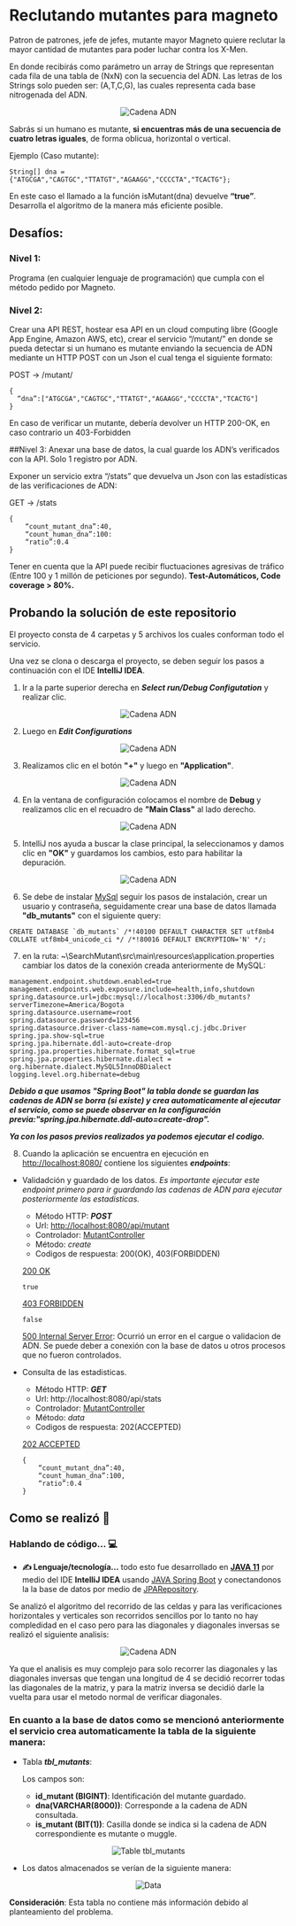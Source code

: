 # Reclutando mutantes para magneto
Patron de patrones, jefe de jefes, mutante mayor Magneto quiere reclutar la mayor cantidad de mutantes para poder luchar
contra los X-Men.


En donde recibirás como parámetro un array de Strings que representan cada fila de una tabla
de (NxN) con la secuencia del ADN. Las letras de los Strings solo pueden ser: (A,T,C,G), las
cuales representa cada base nitrogenada del ADN.

<p align="center">
  <img alt="Cadena ADN" src="https://github.com/Jonatanooki/SearchMutant/blob/main/pictures/1-planteamiento.png?raw=true">

</p>

Sabrás si un humano es mutante, **si encuentras más de una secuencia de cuatro letras
iguales**, de forma oblicua, horizontal o vertical.

Ejemplo (Caso mutante):
```
String[] dna = {"ATGCGA","CAGTGC","TTATGT","AGAAGG","CCCCTA","TCACTG"};
```
En este caso el llamado a la función isMutant(dna) devuelve **“true”**.
Desarrolla el algoritmo de la manera más eficiente posible.

## Desafíos:
### Nivel 1:
Programa (en cualquier lenguaje de programación) que cumpla con el método pedido por
Magneto.
### Nivel 2:
Crear una API REST, hostear esa API en un cloud computing libre (Google App Engine,
Amazon AWS, etc), crear el servicio “/mutant/” en donde se pueda detectar si un humano es
mutante enviando la secuencia de ADN mediante un HTTP POST con un Json el cual tenga el
siguiente formato:

POST → /mutant/
```
{
  “dna”:["ATGCGA","CAGTGC","TTATGT","AGAAGG","CCCCTA","TCACTG"]
}
```


En caso de verificar un mutante, debería devolver un HTTP 200-OK, en caso contrario un
403-Forbidden

##Nivel 3:
Anexar una base de datos, la cual guarde los ADN’s verificados con la API.
Solo 1 registro por ADN.

Exponer un servicio extra “/stats” que devuelva un Json con las estadísticas de las
verificaciones de ADN: 

GET → /stats
```
{
    “count_mutant_dna”:40,
    “count_human_dna”:100:
    “ratio”:0.4
}
```

Tener en cuenta que la API puede recibir fluctuaciones agresivas de tráfico (Entre 100 y 1
millón de peticiones por segundo).
**Test-Automáticos, Code coverage > 80%.**


## Probando la solución de este repositorio

El proyecto consta de 4 carpetas y 5 archivos los cuales conforman todo el servicio.

Una vez se clona o descarga el proyecto, se deben seguir los pasos a continuación con el IDE **IntelliJ IDEA**.

1. Ir a la parte superior derecha en ***Select run/Debug Configutation*** y realizar clic.

<p align="center">
<img alt="Cadena ADN" src="https://github.com/Jonatanooki/SearchMutant/blob/main/pictures/2-paso1ng.png?raw=true">
</p>

2. Luego en ***Edit Configurations***

<p align="center">
<img alt="Cadena ADN" src="https://github.com/Jonatanooki/SearchMutant/blob/main/pictures/3-paso2ng.png?raw=true">
</p>

3. Realizamos clic en el botón **"+"** y luego en **"Application"**.

<p align="center">
<img alt="Cadena ADN" src="https://github.com/Jonatanooki/SearchMutant/blob/main/pictures/4-paso3ng.png?raw=true">
</p>

4. En la ventana de configuración colocamos el nombre de **Debug** y realizamos clic en el recuadro de **"Main Class"** al lado derecho.

<p align="center">
<img alt="Cadena ADN" src="https://user-images.githubusercontent.com/86886404/178178555-69cd86ba-b489-4c14-b3c2-b7c96e864632.png">
</p>

5. IntelliJ nos ayuda a buscar la clase principal, la seleccionamos y damos clic en **"OK"** y guardamos los cambios, esto para habilitar la depuración.

<p align="center">
<img alt="Cadena ADN" src="https://github.com/Jonatanooki/SearchMutant/blob/main/pictures/6-paso5ng.png?raw=true">
</p>

6. Se debe de instalar [MySql](https://www.mysql.com/downloads/) seguir los pasos de instalación, crear un usuario y contraseña, seguidamente crear una base de datos llamada **"db_mutants"** con el siguiente query:

```
CREATE DATABASE `db_mutants` /*!40100 DEFAULT CHARACTER SET utf8mb4 COLLATE utf8mb4_unicode_ci */ /*!80016 DEFAULT ENCRYPTION='N' */;
```

7. en la ruta: ~\SearchMutant\src\main\resources\application.properties cambiar los datos de la conexión creada anteriormente de MySQL:

```
management.endpoint.shutdown.enabled=true
management.endpoints.web.exposure.include=health,info,shutdown
spring.datasource.url=jdbc:mysql://localhost:3306/db_mutants?serverTimezone=America/Bogota
spring.datasource.username=root
spring.datasource.password=123456
spring.datasource.driver-class-name=com.mysql.cj.jdbc.Driver
spring.jpa.show-sql=true
spring.jpa.hibernate.ddl-auto=create-drop
spring.jpa.properties.hibernate.format_sql=true
spring.jpa.properties.hibernate.dialect = org.hibernate.dialect.MySQL5InnoDBDialect
logging.level.org.hibernate=debug

```

***Debido a que usamos "Spring Boot" la tabla donde se guardan las cadenas de ADN se borra (si existe) y crea automaticamente al ejecutar el servicio, como se puede observar en la configuración previa:"spring.jpa.hibernate.ddl-auto=create-drop".***


***Ya con los pasos previos realizados ya podemos ejecutar el codigo.***

8. Cuando la aplicación se encuentra en ejecución en [http://localhost:8080/](http://localhost:8080/) contiene los siguientes ***endpoints***:

- Validadción y guardado de los datos. *Es importante ejecutar este endpoint primero para ir guardando las cadenas de ADN para ejecutar posteriormente las estadisticas.*
  - Método HTTP: ***POST***
  - Url: [http://localhost:8080/api/mutant](http://localhost:8080/api/mutant)
  - Controlador: [MutantController](https://github.com/Jonatanooki/SearchMutant/blob/main/src/main/java/com/mutant/search_mutants/Controller/MutantController.java)
  - Método: *create*
  - Codigos de respuesta: 200(OK), 403(FORBIDDEN)

  [200 OK](https://developer.mozilla.org/es/docs/Web/HTTP/Status/200)

  ```true```            

  [403 FORBIDDEN](https://developer.mozilla.org/es/docs/Web/HTTP/Status/403)

  ```false```            

  [500 Internal Server Error](https://developer.mozilla.org/es/docs/Web/HTTP/Status/500): Ocurrió un error en el cargue o validacion de ADN. Se puede deber a conexión con la base de datos u otros procesos que no fueron controlados.
 
- Consulta de las estadisticas.
        
  - Método HTTP: ***GET***
  - Url: http://localhost:8080/api/stats
  - Controlador: [MutantController](https://github.com/Jonatanooki/SearchMutant/blob/main/src/main/java/com/mutant/search_mutants/Controller/MutantController.java)
  - Método: *data*
  - Codigos de respuesta: 202(ACCEPTED)

  [202 ACCEPTED](https://developer.mozilla.org/es/docs/Web/HTTP/Status/202)

  ```
  {
      “count_mutant_dna”:40,
      “count_human_dna”:100,
      “ratio”:0.4
  }
  ```

## Como se realizó 🚀

### Hablando de código... 💻

- **✍️ Lenguaje/tecnología...** todo esto fue desarrollado en **[JAVA 11](https://www.java.com/es/)** por medio del IDE **IntelliJ IDEA** usando [JAVA Spring Boot](https://spring.io/projects/spring-boot) y conectandonos la la base de datos por medio de [JPARepository](https://docs.spring.io/spring-data/jpa/docs/current/api/org/springframework/data/jpa/repository/JpaRepository.html).


Se analizó el algoritmo del recorrido de las celdas y para las verificaciones horizontales y verticales son recorridos sencillos por lo tanto no hay compledidad en el caso pero para las diagonales y diagonales inversas se realizó el siguiente analisis:

<p align="center">
<img alt="Cadena ADN" src="https://github.com/Jonatanooki/SearchMutant/blob/main/pictures/ECXEL1.png?raw=true">
</p>

Ya que el analisis es muy complejo para solo recorrer las diagonales y las diagonales inversas que tengan una longitud de 4 se decidió recorrer todas las diagonales de la matriz, y para la matriz inversa se decidió darle la vuelta para usar el metodo normal de verificar diagonales.


### En cuanto a la base de datos como se mencionó anteriormente el servicio crea automaticamente la tabla de la siguiente manera:

- Tabla ***tbl_mutants***:

    Los campos son:
    
    - **id_mutant (BIGINT)**: Identificación del mutante guardado.
    - **dna(VARCHAR(8000))**: Corresponde a la cadena de ADN consultada.
    - **is_mutant (BIT(1))**: Casilla donde se indica si la cadena de ADN correspondiente es mutante o muggle.

<p align="center">
    <img alt="Table tbl_mutants" src="https://github.com/Jonatanooki/SearchMutant/blob/main/pictures/DB2.png?raw=true">
</p>

- Los datos almacenados se verían de la siguiente manera: 

<p align="center">
    <img alt="Data" src="https://user-images.githubusercontent.com/86886404/178216946-eaeef916-7cef-4c94-9c05-c572fd53e35e.png">
</p>

**Consideración**: Esta tabla no contiene más información debido al planteamiento del problema.











